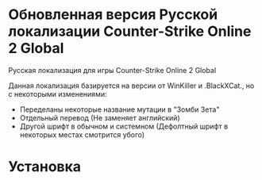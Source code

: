 # Обновленная версия Русской локализации Counter-Strike Online 2 Global

Русская локализация для игры Counter-Strike Online 2 Global

Данная локализация базируется на версии от WinKiller и .BlackXCat., но с некоторыми изменениями:

- Переделаны некоторые название мутации в "Зомби Зета"
- Отдельный перевод (Не заменяет английский)
- Другой шрифт в обычном и системном (Дефолтный шрифт в некоторых местах смотрится убого)

# Установка

